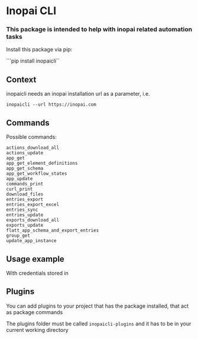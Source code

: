 # Inopai CLI

### This package is intended to help with inopai related automation tasks

Install this package via pip:

```pip install inopaicli``

## Context

inopaicli needs an inopai installation url as a parameter, i.e.

```
inopaicli --url https://inopai.com
```

## Commands

Possible commands:

```
actions_download_all
actions_update
app_get
app_get_element_definitions
app_get_schema
app_get_workflow_states
app_update
commands_print
curl_print
download_files
entries_export
entries_export_excel
entries_sync
entries_update
exports_download_all
exports_update
flatt_app_schema_and_export_entries
group_get
update_app_instance
```

## Usage example

With credentials stored in 

## Plugins

You can add plugins to your project that has the package installed, that act as package commands

The plugins folder must be called `inopaicli-plugins` and it has to be in your current working directory
